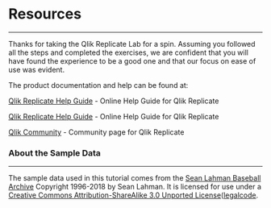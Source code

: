 # Resources
______________

Thanks for taking the Qlik Replicate Lab for a spin. Assuming you followed all the steps and 
completed the exercises, we are confident that you will have found the experience to be
a good one and that our focus on ease of use was evident.

The product documentation and help can be found at:

[Qlik Replicate Help Guide](https://help.qlik.com/en-US/replicate/November2020-SR1/Content/Replicate/Main/Introduction/Home.htm) - Online Help Guide for Qlik Replicate 

[Qlik Replicate Help Guide](https://help.qlik.com/en-US/replicate/November2020-SR1/Content/Replicate/Main/Introduction/Home.htm) - Online Help Guide for Qlik Replicate 

[Qlik Community](https://community.qlik.com/) - Community page for Qlik Replicate

### About the Sample Data
_______________________________

The sample data used in this tutorial comes from the 
[Sean Lahman Baseball Archive](http://www.seanlahman.com/baseball-archive/statistics)
Copyright 1996-2018 by Sean Lahman. It is licensed for use under a [Creative Commons Attribution-ShareAlike 3.0 Unported License](http://creativecommons.org/licenses/by-sa/3.0/)([legalcode](https://creativecommons.org/licenses/by-sa/3.0/legalcode).

